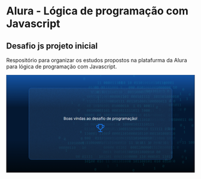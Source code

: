 # Alura - Lógica de programação com Javascript

## Desafio js projeto inicial

Respositório para organizar os estudos propostos na platafurma da Alura para lógica de programação com Javascript.

![Boas Vindas](img/boas-vindas-md.png)